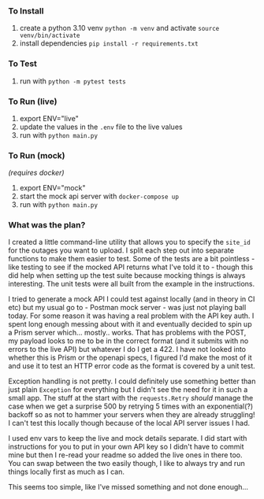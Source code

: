 
### To Install
1. create a python 3.10 venv `python -m venv` and activate `source venv/bin/activate`
2. install dependencies `pip install -r requirements.txt`

### To Test
1. run with `python -m pytest tests`

### To Run (live)
1. export ENV="live"
2. update the values in the `.env` file to the live values
3. run with `python main.py`

### To Run (mock)
_(requires docker)_
1. export ENV="mock"
2. start the mock api server with `docker-compose up`
3. run with `python main.py`

### What was the plan?

I created a little command-line utility that allows you to specify the `site_id`
for the outages you want to upload. I split each step out into separate functions
to make them easier to test. Some of the tests are a bit pointless - like testing
to see if the mocked API returns what I've told it to - though this did help when
setting up the test suite because mocking things is always interesting. The unit
tests were all built from the example in the instructions.

I tried to generate a mock API I could test against locally (and in theory in CI etc)
but my usual go to - Postman mock server - was just not playing ball today. For some
reason it was having a real problem with the API key auth. I spent long enough messing
about with it and eventually decided to spin up a Prism server which... mostly.. works.
That has problems with the POST, my payload looks to me to be in the correct format (and
it submits with no errors to the live API) but whatever I do I get a 422. I have not
looked into whether this is Prism or the openapi specs, I figured I'd make the most
of it and use it to test an HTTP error code as the format is covered by a unit test.

Exception handling is not pretty. I could definitely use something better than just plain
`Exception` for everything but I didn't see the need for it in such a small app. The stuff
at the start with the `requests.Retry` *should* manage the case when we get a surprise 500
by retrying 5 times with an exponential(?) backoff so as not to hammer your servers when they
are already struggling! I can't test this locally though because of the local API server
issues I had.

I used env vars to keep the live and mock details separate. I did start with instructions
for you to put in your own API key so I didn't have to commit mine but then I re-read your
readme so added the live ones in there too. You can swap between the two easily though, I
like to always try and run things locally first as much as I can.

This seems too simple, like I've missed something and not done enough...